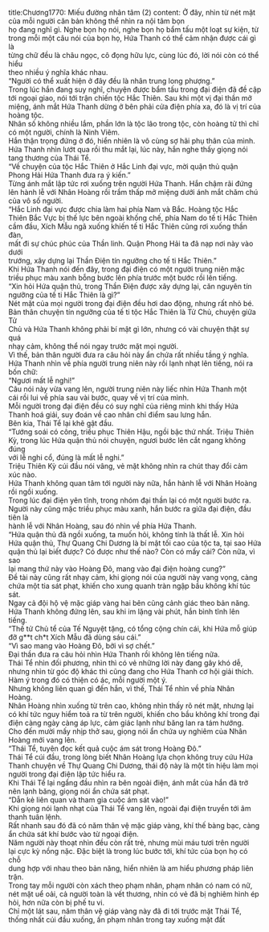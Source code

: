 title:Chương1770: Miếu đường nhân tâm (2)
content:
Ở đây, nhìn từ nét mặt của mỗi người căn bản không thể nhìn ra nội tâm bọn<br>họ đang nghĩ gì. Nghe bọn họ nói, nghe bọn họ bẩm tấu một loạt sự kiện, từ<br>trong mỗi một câu nói của bọn họ, Hứa Thanh có thể cảm nhận được cái gì là<br>từng chữ đều là châu ngọc, cô đọng hữu lực, cùng lúc đó, lời nói còn có thể hiểu<br>theo nhiều ý nghĩa khác nhau.<br>“Người có thể xuất hiện ở đây đều là nhân trung long phượng.”<br>Trong lúc hắn đang suy nghĩ, chuyện được bẩm tấu trong đại điện đã đề cập<br>tới ngoại giao, nói tới trận chiến tộc Hắc Thiên. Sau khi một vị đại thần mở<br>miệng, ánh mắt Hứa Thanh dừng ở bên phải cửa điện phía xa, đó là vị trí của<br>hoàng tộc.<br>Nhân số không nhiều lắm, phần lớn là tộc lão trong tộc, còn hoàng tử thì chỉ<br>có một người, chính là Ninh Viêm.<br>Hắn thận trọng đứng ở đó, hiển nhiên là vô cùng sợ hãi phụ thân của mình.<br>Hứa Thanh nhìn lướt qua rồi thu mắt lại, lúc này, hắn nghe thấy giọng nói<br>tang thương của Thái Tể.<br>“Về chuyện của tộc Hắc Thiên ở Hắc Linh đại vực, mời quận thủ quận<br>Phong Hải Hứa Thanh đưa ra ý kiến.”<br>Từng ánh mắt lập tức rơi xuống trên người Hứa Thanh. Hắn chậm rãi đứng<br>lên hành lễ với Nhân Hoàng rồi trầm thấp mở miệng dưới ánh mắt chăm chú<br>của vô số người.<br>“Hắc Linh đại vực được chia làm hai phía Nam và Bắc. Hoàng tộc Hắc<br>Thiên Bắc Vực bị thế lực bên ngoài khống chế, phía Nam do tế ti Hắc Thiên<br>cầm đầu, Xích Mẫu ngã xuống khiến tế ti Hắc Thiên cũng rơi xuống thần đàn,<br>mất đi sự chúc phúc của Thần linh. Quận Phong Hải ta đã nạp nơi này vào dưới<br>trướng, xây dựng lại Thần Điện tín ngưỡng cho tế ti Hắc Thiên.”<br>Khi Hứa Thanh nói đến đây, trong đại điện có một người trung niên mặc<br>triều phục màu xanh bỗng bước lên phía trước một bước rồi lên tiếng.<br>“Xin hỏi Hứa quận thủ, trong Thần Điện được xây dựng lại, căn nguyên tín<br>ngưỡng của tế ti Hắc Thiên là gì?”<br>Nét mặt của mọi người trong đại điện đều hơi dao động, nhưng rất nhỏ bé.<br>Bản thân chuyện tín ngưỡng của tế ti tộc Hắc Thiên là Tử Chủ, chuyện giữa Tử<br>Chủ và Hứa Thanh không phải bí mật gì lớn, nhưng có vài chuyện thật sự quá<br>nhạy cảm, không thể nói ngay trước mặt mọi người.<br>Vì thế, bản thân người đưa ra câu hỏi này ẩn chứa rất nhiều tầng ý nghĩa.<br>Hứa Thanh nhìn về phía người trung niên này rồi lạnh nhạt lên tiếng, nói ra<br>bốn chữ:<br>“Ngươi mất lễ nghi!”<br>Câu nói này vừa vang lên, người trung niên này liếc nhìn Hứa Thanh một<br>cái rồi lui về phía sau vài bước, quay về vị trí của mình.<br>Mỗi người trong đại điện đều có suy nghĩ của riêng mình khi thấy Hứa<br>Thanh hoá giải, suy đoán về cao nhân chỉ điểm sau lưng hắn.<br>Bên kia, Thái Tể lại khẽ gật đầu.<br>“Tướng soái có công, triều phục Thiên Hậu, ngồi bậc thứ nhất. Triệu Thiên<br>Kỳ, trong lúc Hứa quận thủ nói chuyện, ngươi bước lên cắt ngang không đúng<br>với lễ nghi cổ, đúng là mất lễ nghi.”<br>Triệu Thiên Kỳ cúi đầu nói vâng, vẻ mặt không nhìn ra chút thay đổi cảm<br>xúc nào.<br>Hứa Thanh không quan tâm tới người này nữa, hắn hành lễ với Nhân Hoàng<br>rồi ngồi xuống.<br>Trong lúc đại điện yên tĩnh, trong nhóm đại thần lại có một người bước ra.<br>Người này cũng mặc triều phục màu xanh, hắn bước ra giữa đại điện, đầu tiên là<br>hành lễ với Nhân Hoàng, sau đó nhìn về phía Hứa Thanh.<br>“Hứa quận thủ đã ngồi xuống, ta muốn hỏi, không tính là thất lễ. Xin hỏi<br>Hứa quận thủ, Thự Quang Chi Dương là bí mật tối cao của tộc ta, tại sao Hứa<br>quận thủ lại biết được? Có được như thế nào? Còn có mấy cái? Còn nữa, vì sao<br>lại mang thứ này vào Hoàng Đô, mang vào đại điện hoàng cung?”<br>Đề tài này cũng rất nhạy cảm, khi giọng nói của người này vang vọng, càng<br>chứa một tia sát phạt, khiến cho xung quanh tràn ngập bầu không khí túc sát.<br>Ngay cả đội hộ vệ mặc giáp vàng hai bên cũng cảnh giác theo bản năng.<br>Hứa Thanh không đứng lên, sau khi im lặng vài phút, hắn bình tĩnh lên<br>tiếng.<br>“Thế tử Chủ tể của Tế Nguyệt tặng, có tổng cộng chín cái, khi Hứa mỗ giúp<br>đỡ g**t ch*t Xích Mẫu đã dùng sáu cái.”<br>“Vì sao mang vào Hoàng Đô, bởi vì sợ chết.”<br>Đại thần đưa ra câu hỏi nhìn Hứa Thanh rồi không lên tiếng nữa.<br>Thái Tể nhìn đối phương, nhìn thì có vẻ những lời này đang gây khó dễ,<br>nhưng nhìn từ góc độ khác thì cũng đang cho Hứa Thanh cơ hội giải thích.<br>Hàm ý trong đó có thiện có ác, mỗi người một ý.<br>Nhưng không liên quan gì đến hắn, vì thế, Thái Tể nhìn về phía Nhân<br>Hoàng.<br>Nhân Hoàng nhìn xuống từ trên cao, không nhìn thấy rõ nét mặt, nhưng lại<br>có khí tức nguy hiểm toả ra từ trên người, khiến cho bầu không khí trong đại<br>điện càng ngày càng áp lực, cảm giác lạnh như băng lan ra tám hướng.<br>Cho đến mười mấy nhịp thở sau, giọng nói ẩn chứa uy nghiêm của Nhân<br>Hoàng mới vang lên.<br>“Thái Tể, tuyên đọc kết quả cuộc ám sát trong Hoàng Đô.”<br>Thái Tể cúi đầu, trong lòng biết Nhân Hoàng lựa chọn không truy cứu Hứa<br>Thanh chuyện về Thự Quang Chi Dương, thái độ này là một tín hiệu làm mọi<br>người trong đại điện lập tức hiểu ra.<br>Khi Thái Tể lại ngẩng đầu nhìn ra bên ngoài điện, ánh mắt của hắn đã trở<br>nên lạnh băng, giọng nói ẩn chứa sát phạt.<br>“Dẫn kẻ liên quan và tham gia cuộc ám sát vào!”<br>Khi giọng nói lạnh nhạt của Thái Tể vang lên, ngoài đại điện truyền tới âm<br>thanh tuân lệnh.<br>Rất nhanh sau đó đã có năm thân vệ mặc giáp vàng, khí thế bàng bạc, càng<br>ẩn chứa sát khí bước vào từ ngoại điện.<br>Năm người này thoạt nhìn đều còn rất trẻ, nhưng mùi máu tươi trên người<br>lại cực kỳ nồng nặc. Đặc biệt là trong lúc bước tới, khí tức của bọn họ có chỗ<br>dung hợp với nhau theo bản năng, hiển nhiên là am hiểu phương pháp liên trận.<br>Trong tay mỗi người còn xách theo phạm nhân, phạm nhân có nam có nữ,<br>nét mặt uể oải, cả người toàn là vết thương, nhìn có vẻ đã bị nghiêm hình ép<br>hỏi, hơn nữa còn bị phế tu vi.<br>Chỉ một lát sau, năm thân vệ giáp vàng này đã đi tới trước mặt Thái Tể,<br>thống nhất cúi đầu xuống, ấn phạm nhân trong tay xuống mặt đất